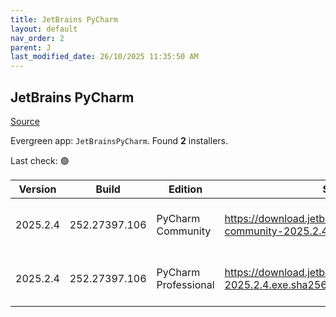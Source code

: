 ```yaml
---
title: JetBrains PyCharm
layout: default
nav_order: 2
parent: J
last_modified_date: 26/10/2025 11:35:50 AM
---
```


## JetBrains PyCharm

[Source](https://www.jetbrains.com/)

Evergreen app: `JetBrainsPyCharm`. Found **2** installers.

Last check: 🟢

| Version  | Build         | Edition              | Sha256                                                                      | Date       | Size       | Type | URI                                                                                                                                          |
| -------- | ------------- | -------------------- | --------------------------------------------------------------------------- | ---------- | ---------- | ---- | -------------------------------------------------------------------------------------------------------------------------------------------- |
| 2025.2.4 | 252.27397.106 | PyCharm Community    | https://download.jetbrains.com/python/pycharm-community-2025.2.4.exe.sha256 | 23/10/2025 | 810735896  | exe  | [https://download.jetbrains.com/python/pycharm-community-2025.2.4.exe](https://download.jetbrains.com/python/pycharm-community-2025.2.4.exe) |
| 2025.2.4 | 252.27397.106 | PyCharm Professional | https://download.jetbrains.com/python/pycharm-2025.2.4.exe.sha256           | 23/10/2025 | 1037097488 | exe  | [https://download.jetbrains.com/python/pycharm-2025.2.4.exe](https://download.jetbrains.com/python/pycharm-2025.2.4.exe)                     |
